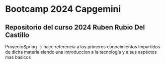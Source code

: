 # Bootcamp 2024 Capgemini

## Repositorio del curso 2024 Ruben Rubio Del Castillo


ProyectoSpring -> hace referencia a los primeros conocimientos impartidos de dicha materia siendo una introduccion
a la tecnología y a sus aspéctos mas básicos
